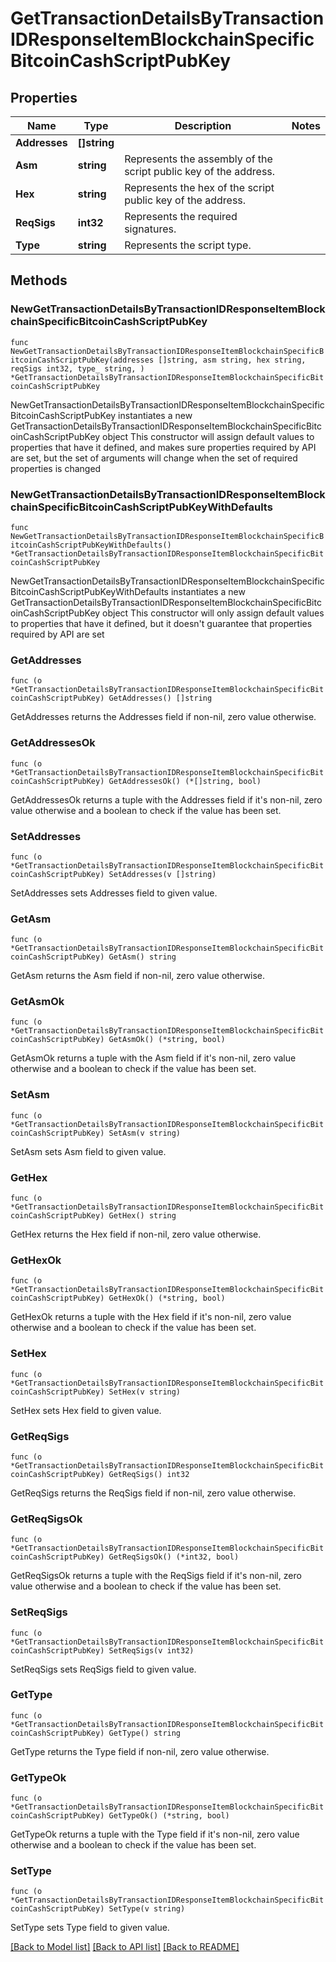 # GetTransactionDetailsByTransactionIDResponseItemBlockchainSpecificBitcoinCashScriptPubKey

## Properties

Name | Type | Description | Notes
------------ | ------------- | ------------- | -------------
**Addresses** | **[]string** |  | 
**Asm** | **string** | Represents the assembly of the script public key of the address. | 
**Hex** | **string** | Represents the hex of the script public key of the address. | 
**ReqSigs** | **int32** | Represents the required signatures. | 
**Type** | **string** | Represents the script type. | 

## Methods

### NewGetTransactionDetailsByTransactionIDResponseItemBlockchainSpecificBitcoinCashScriptPubKey

`func NewGetTransactionDetailsByTransactionIDResponseItemBlockchainSpecificBitcoinCashScriptPubKey(addresses []string, asm string, hex string, reqSigs int32, type_ string, ) *GetTransactionDetailsByTransactionIDResponseItemBlockchainSpecificBitcoinCashScriptPubKey`

NewGetTransactionDetailsByTransactionIDResponseItemBlockchainSpecificBitcoinCashScriptPubKey instantiates a new GetTransactionDetailsByTransactionIDResponseItemBlockchainSpecificBitcoinCashScriptPubKey object
This constructor will assign default values to properties that have it defined,
and makes sure properties required by API are set, but the set of arguments
will change when the set of required properties is changed

### NewGetTransactionDetailsByTransactionIDResponseItemBlockchainSpecificBitcoinCashScriptPubKeyWithDefaults

`func NewGetTransactionDetailsByTransactionIDResponseItemBlockchainSpecificBitcoinCashScriptPubKeyWithDefaults() *GetTransactionDetailsByTransactionIDResponseItemBlockchainSpecificBitcoinCashScriptPubKey`

NewGetTransactionDetailsByTransactionIDResponseItemBlockchainSpecificBitcoinCashScriptPubKeyWithDefaults instantiates a new GetTransactionDetailsByTransactionIDResponseItemBlockchainSpecificBitcoinCashScriptPubKey object
This constructor will only assign default values to properties that have it defined,
but it doesn't guarantee that properties required by API are set

### GetAddresses

`func (o *GetTransactionDetailsByTransactionIDResponseItemBlockchainSpecificBitcoinCashScriptPubKey) GetAddresses() []string`

GetAddresses returns the Addresses field if non-nil, zero value otherwise.

### GetAddressesOk

`func (o *GetTransactionDetailsByTransactionIDResponseItemBlockchainSpecificBitcoinCashScriptPubKey) GetAddressesOk() (*[]string, bool)`

GetAddressesOk returns a tuple with the Addresses field if it's non-nil, zero value otherwise
and a boolean to check if the value has been set.

### SetAddresses

`func (o *GetTransactionDetailsByTransactionIDResponseItemBlockchainSpecificBitcoinCashScriptPubKey) SetAddresses(v []string)`

SetAddresses sets Addresses field to given value.


### GetAsm

`func (o *GetTransactionDetailsByTransactionIDResponseItemBlockchainSpecificBitcoinCashScriptPubKey) GetAsm() string`

GetAsm returns the Asm field if non-nil, zero value otherwise.

### GetAsmOk

`func (o *GetTransactionDetailsByTransactionIDResponseItemBlockchainSpecificBitcoinCashScriptPubKey) GetAsmOk() (*string, bool)`

GetAsmOk returns a tuple with the Asm field if it's non-nil, zero value otherwise
and a boolean to check if the value has been set.

### SetAsm

`func (o *GetTransactionDetailsByTransactionIDResponseItemBlockchainSpecificBitcoinCashScriptPubKey) SetAsm(v string)`

SetAsm sets Asm field to given value.


### GetHex

`func (o *GetTransactionDetailsByTransactionIDResponseItemBlockchainSpecificBitcoinCashScriptPubKey) GetHex() string`

GetHex returns the Hex field if non-nil, zero value otherwise.

### GetHexOk

`func (o *GetTransactionDetailsByTransactionIDResponseItemBlockchainSpecificBitcoinCashScriptPubKey) GetHexOk() (*string, bool)`

GetHexOk returns a tuple with the Hex field if it's non-nil, zero value otherwise
and a boolean to check if the value has been set.

### SetHex

`func (o *GetTransactionDetailsByTransactionIDResponseItemBlockchainSpecificBitcoinCashScriptPubKey) SetHex(v string)`

SetHex sets Hex field to given value.


### GetReqSigs

`func (o *GetTransactionDetailsByTransactionIDResponseItemBlockchainSpecificBitcoinCashScriptPubKey) GetReqSigs() int32`

GetReqSigs returns the ReqSigs field if non-nil, zero value otherwise.

### GetReqSigsOk

`func (o *GetTransactionDetailsByTransactionIDResponseItemBlockchainSpecificBitcoinCashScriptPubKey) GetReqSigsOk() (*int32, bool)`

GetReqSigsOk returns a tuple with the ReqSigs field if it's non-nil, zero value otherwise
and a boolean to check if the value has been set.

### SetReqSigs

`func (o *GetTransactionDetailsByTransactionIDResponseItemBlockchainSpecificBitcoinCashScriptPubKey) SetReqSigs(v int32)`

SetReqSigs sets ReqSigs field to given value.


### GetType

`func (o *GetTransactionDetailsByTransactionIDResponseItemBlockchainSpecificBitcoinCashScriptPubKey) GetType() string`

GetType returns the Type field if non-nil, zero value otherwise.

### GetTypeOk

`func (o *GetTransactionDetailsByTransactionIDResponseItemBlockchainSpecificBitcoinCashScriptPubKey) GetTypeOk() (*string, bool)`

GetTypeOk returns a tuple with the Type field if it's non-nil, zero value otherwise
and a boolean to check if the value has been set.

### SetType

`func (o *GetTransactionDetailsByTransactionIDResponseItemBlockchainSpecificBitcoinCashScriptPubKey) SetType(v string)`

SetType sets Type field to given value.



[[Back to Model list]](../README.md#documentation-for-models) [[Back to API list]](../README.md#documentation-for-api-endpoints) [[Back to README]](../README.md)



